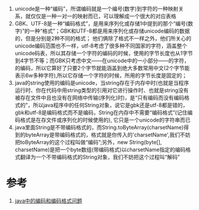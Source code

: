 1.  unicode是一种“编码”，所谓编码就是一个编号(数字)到字符的一种映射关系，就仅仅是一种一对一的映射而已，可以理解成一个很大的对应表格
2.  GBK、UTF-8是一种“编码格式”，是用来序列化或存储1中提到的那个“编号(数字)”的一种“格式”；GBK和UTF-8都是用来序列化或存储unicode编码的数据的，但是分别是2种不同的格式； 他们俩除了格式不一样之外，他们所关心的unicode编码范围也不一样，utf-8考虑了很多种不同国家的字符，涵盖整个unicode码表，所以其存储一个字符的编码的时候，使用的字节长度也从1字节到4字节不等；而GBK只考虑中文——在unicode中的一小部分——的字符，的编码，所以它算好了只要2个字节就能涵盖到绝大多数常用中文(2个字节能表示6w多种字符),所以它存储一个字符的时候，所用的字节长度是固定的；
3. java的string使用的编码是unicode，当string存在于内存中时(也就是当程序运行时、你在代码中用string类型的引用对它进行操作时、也就是string没有被存在文件中且也没有在网络中传输(序列化)时)，是“只有编码而没有编码格式的”，所以java程序中的任何String对象，说它是gbk还是utf-8都是错的，gbk和utf-8是编码格式而不是编码，String在内存中不需要“编码格式”(记住编码格式是在存文件或序列化的时候使用的), 它只是一个unicode的字符串而已
2.  java里面String是不带编码格式的，而String.toByteArray(charsetName)得到的byteArray是带编码格式的，格式就是你传入的'charsetName',我们不妨把toByteArray的这个过程叫做“编码”;另外，new String(byte[], charsetName)是把一个byte数组(带编码格式)以charsetName指定的编码格式翻译为一个不带编码格式的String对象，我们不妨把这个过程叫“解码”


# 参考
1. [java中的编码和编码格式问题](https://www.cnblogs.com/fengweixin/p/3678789.html)